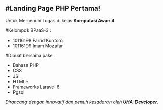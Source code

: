 <h2> #Landing Page PHP Pertama! </h2>

Untuk Memenuhi Tugas di kelas <b>Komputasi Awan 4</b>

#Kelompok BPaaS-3 :

- 10116198 Farrid Kuntoro
- 10116199 Imam Mozafar

#Dibuat bersama pake :

- Bahasa PHP
- CSS
- JS
- HTML5
- Frameworks Laravel 6
- Pgsql

<i>Dirancang dengan innovatif dan penuh kesadaran oleh <b>UHA-Developer</b>.</i>